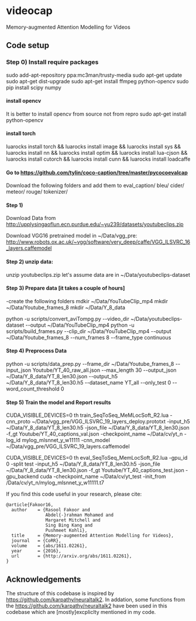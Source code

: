 # videocap
Memory-augmented Attention Modelling for Videos

## Code setup

### Step 0) Install require packages

sudo add-apt-repository ppa:mc3man/trusty-media
sudo apt-get update 
sudo apt-get dist-upgrade
sudo apt-get install ffmpeg python-opencv
sudo pip install scipy numpy

#### install opencv
It is better to install opencv from source not from repro
sudo apt-get install python-opencv  


#### install torch 
luarocks install torch && luarocks install image && luarocks install sys && luarocks install nn && luarocks install optim && luarocks install lua-cjson && luarocks install cutorch  && luarocks install cunn  && luarocks install loadcaffe

#### Go to https://github.com/tylin/coco-caption/tree/master/pycocoevalcap
Download the following folders and add them to eval_caption/
bleu/
cider/
meteor/
rouge/
tokenizer/

#### Step 1)
Download Data from 
http://upplysingaoflun.ecn.purdue.edu/~yu239/datasets/youtubeclips.zip

Download  VGG16 pretrained model in ~/Data/vgg_pre:
http://www.robots.ox.ac.uk/~vgg/software/very_deep/caffe/VGG_ILSVRC_16_layers.caffemodel

#### Step 2) unzip data:
unzip youtubeclips.zip
let's assume data are in ~/Data/youtubeclips-dataset

#### Step 3) Prepare data [it takes a couple of hours]
-create the following folders
mdkir ~/Data/YouTubeClip_mp4
mkdir ~/Data/Youtube_frames_8 
mkdir ~/Data/Y_8_data

python -u scripts/convert_aviTompg.py --video_dir ~/Data/youtubeclips-dataset --output ~/Data/YouTubeClip_mp4 
python -u scripts/build_frames.py  --clip_dir ~/Data/YouTubeClip_mp4  --output ~/Data/Youtube_frames_8 --num_frames 8 --frame_type continuous 

#### Step 4) Preprocess Data

python -u scripts/data_prep.py --frame_dir ~/Data/Youtube_frames_8 --input_json Youtube/YT_40_raw_all.json --max_length 30 --output_json ~/Data/Y_8_data/YT_8_len30.json --output_h5 ~/Data/Y_8_data/YT_8_len30.h5 --dataset_name YT_all --only_test 0 --word_count_threshold 0 


#### Step 5) Train the model and Report results

CUDA_VISIBLE_DEVICES=0 th train_SeqToSeq_MeMLocSoft_R2.lua -cnn_proto ~/Data/vgg_pre/VGG_ILSVRC_19_layers_deploy.prototxt -input_h5 ~/Data/Y_8_data/YT_8_len30.h5 -json_file ~/Data/Y_8_data/YT_8_len30.json  -f_gt Youtube/YT_40_captions_val.json  -checkpoint_name ~/Data/cv/yt_n -log_id mylog_mlsnnet_y_w11111 -cnn_model ~/Data/vgg_pre/VGG_ILSVRC_19_layers.caffemodel 


CUDA_VISIBLE_DEVICES=0 th eval_SeqToSeq_MemLocSoft_R2.lua -gpu_id 0 -split test -input_h5 ~/Data/Y_8_data/YT_8_len30.h5 -json_file ~/Data/Y_8_data/YT_8_len30.json -f_gt Youtube/YT_40_captions_test.json -gpu_backend cuda  -checkpoint_name ~/Data/cv/yt_test  -init_from /Data/cv/yt_n/mylog_mlsnnet_y_w11111.t7

If you find this code useful in your research, please cite:
```
@article{Fakoor16,
  author    = {Rasool Fakoor and
               Abdel{-}rahman Mohamed and
               Margaret Mitchell and
               Sing Bing Kang and
               Pushmeet Kohli},
  title     = {Memory-augmented Attention Modelling for Videos},
  journal   = {CoRR},
  volume    = {abs/1611.02261},
  year      = {2016},
  url       = {http://arxiv.org/abs/1611.02261},
}
```

## Acknowledgements

The structure of this codebase is inspired by https://github.com/karpathy/neuraltalk2. In addation, some functions from the https://github.com/karpathy/neuraltalk2 have been used in this codebase which are [mostly]excpliclty mentioned in my code. 





 
